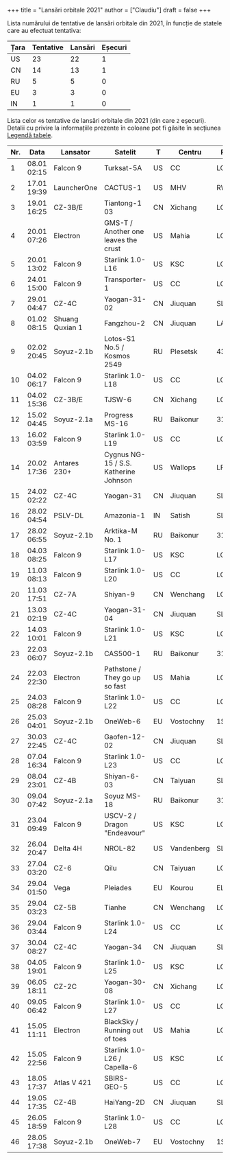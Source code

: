 +++
title = "Lansări orbitale 2021"
author = ["Claudiu"]
draft = false
+++

Lista numărului de tentative de lansări orbitale din 2021, în funcție de statele care au efectuat tentativa:

| Țara | Tentative | Lansări | Eșecuri |
|------|-----------|---------|---------|
| US   | 23        | 22      | 1       |
| CN   | 14        | 13      | 1       |
| RU   | 5         | 5       | 0       |
| EU   | 3         | 3       | 0       |
| IN   | 1         | 1       | 0       |

Lista celor `46` tentative de lansări orbitale din 2021 (din care `2` eșecuri). Detalii cu privire la informațiile prezente în coloane pot fi găsite în secțiunea [Legendă tabele](/t/legenda_tabele).

| Nr. | Data        | Lansator        | Satelit                               | T  | Centru     | Rampă   | R. | Bul             |
|-----|-------------|-----------------|---------------------------------------|----|------------|---------|----|-----------------|
| 1   | 08.01 02:15 | Falcon 9        | Turksat-5A                            | US | CC         | LC40    | S  | [103](/bul/103) |
| 2   | 17.01 19:39 | LauncherOne     | CACTUS-1                              | US | MHV        | RW12/30 | S  | [103](/bul/103) |
| 3   | 19.01 16:25 | CZ-3B/E         | Tiantong-1 03                         | CN | Xichang    | LC2     | S  | [104](/bul/104) |
| 4   | 20.01 07:26 | Electron        | GMS-T / Another one leaves the crust  | US | Mahia      | LC1     | S  | [104](/bul/104) |
| 5   | 20.01 13:02 | Falcon 9        | Starlink 1.0-L16                      | US | KSC        | LC39A   | S  | [104](/bul/104) |
| 6   | 24.01 15:00 | Falcon 9        | Transporter-1                         | US | CC         | LC40    | S  | [104](/bul/104) |
| 7   | 29.01 04:47 | CZ-4C           | Yaogan-31-02                          | CN | Jiuquan    | SLS2    | S  | [104](/bul/104) |
| 8   | 01.02 08:15 | Shuang Quxian 1 | Fangzhou-2                            | CN | Jiuquan    | LA4     | F  | [105](/bul/105) |
| 9   | 02.02 20:45 | Soyuz-2.1b      | Lotos-S1 No.5 / Kosmos 2549           | RU | Plesetsk   | 43/4    | S  | [105](/bul/105) |
| 10  | 04.02 06:17 | Falcon 9        | Starlink 1.0-L18                      | US | CC         | LC40    | S  | [105](/bul/105) |
| 11  | 04.02 15:36 | CZ-3B/E         | TJSW-6                                | CN | Xichang    | LC3     | S  | [105](/bul/105) |
| 12  | 15.02 04:45 | Soyuz-2.1a      | Progress MS-16                        | RU | Baikonur   | 31/6    | S  | [106](/bul/106) |
| 13  | 16.02 03:59 | Falcon 9        | Starlink 1.0-L19                      | US | CC         | LC40    | S  | [106](/bul/106) |
| 14  | 20.02 17:36 | Antares 230+    | Cygnus NG-15 / S.S. Katherine Johnson | US | Wallops    | LP-0A   | S  | [107](/bul/107) |
| 15  | 24.02 02:22 | CZ-4C           | Yaogan-31                             | CN | Jiuquan    | SLS-2   | S  | [107](/bul/107) |
| 16  | 28.02 04:54 | PSLV-DL         | Amazonia-1                            | IN | Satish     | SLP     | S  | [108](/bul/108) |
| 17  | 28.02 06:55 | Soyuz-2.1b      | Arktika-M No. 1                       | RU | Baikonur   | 31/6    | S  | [108](/bul/108) |
| 18  | 04.03 08:25 | Falcon 9        | Starlink 1.0-L17                      | US | KSC        | LC39A   | S  | [109](/bul/109) |
| 19  | 11.03 08:13 | Falcon 9        | Starlink 1.0-L20                      | US | CC         | LC40    | S  | [110](/bul/110) |
| 20  | 11.03 17:51 | CZ-7A           | Shiyan-9                              | CN | Wenchang   | LC-2    | S  | [110](/bul/110) |
| 21  | 13.03 02:19 | CZ-4C           | Yaogan-31-04                          | CN | Jiuquan    | SLS-2   | S  | [110](/bul/110) |
| 22  | 14.03 10:01 | Falcon 9        | Starlink 1.0-L21                      | US | KSC        | LC39A   | S  | [110](/bul/110) |
| 23  | 22.03 06:07 | Soyuz-2.1b      | CAS500-1                              | RU | Baikonur   | 31/6    | S  | [111](/bul/111) |
| 24  | 22.03 22:30 | Electron        | Pathstone / They go up so fast        | US | Mahia      | LC1     | S  | [111](/bul/111) |
| 25  | 24.03 08:28 | Falcon 9        | Starlink 1.0-L22                      | US | CC         | LC40    | S  | [111](/bul/111) |
| 26  | 25.03 04:01 | Soyuz-2.1b      | OneWeb-6                              | EU | Vostochny  | 1S      | S  | [111](/bul/111) |
| 27  | 30.03 22:45 | CZ-4C           | Gaofen-12-02                          | CN | Jiuquan    | SLS-2   | S  | [112](/bul/112) |
| 28  | 07.04 16:34 | Falcon 9        | Starlink 1.0-L23                      | US | CC         | LC40    | S  | [112](/bul/112) |
| 29  | 08.04 23:01 | CZ-4B           | Shiyan-6-03                           | CN | Taiyuan    | SLC-40  | S  | [112](/bul/112) |
| 30  | 09.04 07:42 | Soyuz-2.1a      | Soyuz MS-18                           | RU | Baikonur   | 31/6    | S  | [112](/bul/112) |
| 31  | 23.04 09:49 | Falcon 9        | USCV-2 / Dragon "Endeavour"           | US | KSC        | LC39A   | S  | [113](/bul/113) |
| 32  | 26.04 20:47 | Delta 4H        | NROL-82                               | US | Vandenberg | SLC6    | S  | [113](/bul/113) |
| 33  | 27.04 03:20 | CZ-6            | Qilu                                  | CN | Taiyuan    | LC16    | S  | [113](/bul/113) |
| 34  | 29.04 01:50 | Vega            | Pleiades                              | EU | Kourou     | ELV     | S  | [113](/bul/113) |
| 35  | 29.04 03:23 | CZ-5B           | Tianhe                                | CN | Wenchang   | LC1     | S  | [113](/bul/113) |
| 36  | 29.04 03:44 | Falcon 9        | Starlink 1.0-L24                      | US | CC         | LC40    | S  | [113](/bul/113) |
| 37  | 30.04 08:27 | CZ-4C           | Yaogan-34                             | CN | Jiuquan    | SLS-2   | S  | [114](/bul/114) |
| 38  | 04.05 19:01 | Falcon 9        | Starlink 1.0-L25                      | US | KSC        | LC39A   | S  | [114](/bul/114) |
| 39  | 06.05 18:11 | CZ-2C           | Yaogan-30-08                          | CN | Xichang    | LC3     | S  | [114](/bul/114) |
| 40  | 09.05 06:42 | Falcon 9        | Starlink 1.0-L27                      | US | CC         | LC40    | S  | [115](/bul/115) |
| 41  | 15.05 11:11 | Electron        | BlackSky / Running out of toes        | US | Mahia      | LC-1    | F  | [115](/bul/115) |
| 42  | 15.05 22:56 | Falcon 9        | Starlink 1.0-L26 / Capella-6          | US | KSC        | LC39A   | S  | [115](/bul/115) |
| 43  | 18.05 17:37 | Atlas V 421     | SBIRS-GEO-5                           | US | CC         | LC41    | S  | [115](/bul/115) |
| 44  | 19.05 17:35 | CZ-4B           | HaiYang-2D                            | CN | Jiuquan    | SLS-2   | S  | [115](/bul/115) |
| 45  | 26.05 18:59 | Falcon 9        | Starlink 1.0-L28                      | US | CC         | LC40    | S  | [116](/bul/116) |
| 46  | 28.05 17:38 | Soyuz-2.1b      | OneWeb-7                              | EU | Vostochny  | 1S      | S  | [116](/bul/116) |